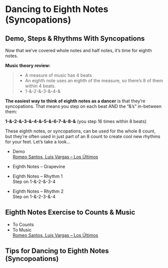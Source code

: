 # Dancing to Eighth Notes (Syncopations)

## Demo, Steps & Rhythms With Syncopations

Now that we’ve covered whole notes and half notes, it’s time for eighth notes.

**Music theory review:**

> * A measure of music has 4 beats
> * An eighth note uses an eighth of the measure, so there’s 8 of them within 4 beats.
> * 1-&-2-&-3-&-4-&

**The easiest way to think of eighth notes as a dancer** is that they’re syncopations. That means you step on each beat AND the “&’s” in-between them:

**1-&-2-&-3-&-4-&-5-&-6-7-&-8-&** (you step 16 times within 8 beats)

These eighth notes, or syncopations, can be used for the whole 8 count, but they’re often used in just part of an 8 count to create cool new rhythms for your feet. Let’s take a look…

* Demo
<br>[Romeo Santos, Luis Vargas – Los Últimos](https://www.youtube.com/watch?v=2aZeb5709TE)

* Eighth Notes – Grapevine
* Eighth Notes – Rhythm 1
<br>Step on 1-&-2-&-3-4

* Eighth Notes – Rhythm 2
<br>Step on 1-&-2-3-&-4

## Eighth Notes Exercise to Counts & Music

* To Counts
* To Music
<br>[Romeo Santos, Luis Vargas – Los Últimos](https://www.youtube.com/watch?v=2aZeb5709TE)

## Tips for Dancing to Eighth Notes (Syncopoations)
